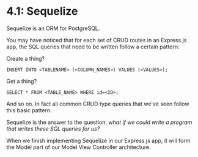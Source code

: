 # 4.1: Sequelize

Sequelize is an ORM for PostgreSQL.

You may have noticed that for each set of CRUD routes in an Express.js app, the SQL queries that need to be written follow a certain pattern:

Create a thing?

`INSERT INTO <TABLENAME> (<COLUMN_NAMES>) VALUES (<VALUES>);`

Get a thing?

`SELECT * FROM <TABLE_NAME> WHERE id=<ID>;`

And so on. In fact all common CRUD type queries that we've seen follow this basic pattern.

Sequelize is the answer to the question, _what if we could write a program that writes these SQL queries for us?_

When we finish implementing Sequelize in our Express.js app, it will form the Model part of our Model View Controller architecture.

